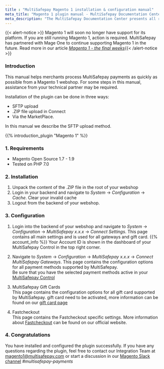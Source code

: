 ```yaml
---
title : "MultiSafepay Magento 1 installation & configuration manual"
meta_title: "Magento 1 plugin manual - MultiSafepay Documentation Center"
meta_description: "The MultiSafepay Documentation Center presents all relevant information about our Plugins and API. You can also find support pages for Payment Methods, Tools and General Questions as well as the contact details of our Support and Integration Teams."
---
```


{{< alert-notice >}} Magento 1 will soon no longer have support for its platform. If you are still running Magento 1, action is required. MultiSafepay has partnered with Mage One to continue supporting Magento 1 in the future. Read more in our article [_Magento 1 - the final weeks_](https://bit.ly/2YX2LGL){{< /alert-notice >}}


### Introduction

This manual helps merchants process MultiSafepay payments as quickly as possible from a Magento 1 webshop. For some steps in this manual, assistance from your technical partner may be required.

Installation of the plugin can be done in three ways:

* SFTP upload
* .ZIP file upload in Connect
* Via the MarketPlace.

In this manual we describe the SFTP upload method.

{{% introduction_plugin "Magento 1" %}}


### 1. Requirements
- Magento Open Source 1.7 - 1.9
- Tested on PHP 7.0

### 2. Installation
 1. Unpack the content of the .ZIP file in the root of your webshop
 2. Login in your backend and navigate to _System_ -> _Configuration_ -> _Cache_. Clear your invalid cache
 3. Logout from the backend of your webshop.

### 3. Configuration
1. Login into the backend of your webshop and navigate to _System_ -> _Configuration_ -> _MultiSafepay x.x.x_ -> _Connect Settings_.
This page contains all main settings and is used for all gateways and gift card.
{{% account_info %}}
Your Account ID is shown in the dashboard of your MultiSafepay Control in the top right corner.

2. Navigate to _System_ -> _Configuration_ -> _MultiSafepay x.x.x_ -> _Connect MultiSafepay Gateways_.
This page contains the configuration options for all payment methods supported by MultiSafepay.  
Be sure that you have the selected payment methods active in your [MultiSafepay Control](https://merchant.multisafepay.com)

3. MultiSafepay Gift Cards  
This page contains the configuration options for all gift card supported by MultiSafepay.
gift card need to be activated, more information can be found on our [gift card page](/payment-methods/prepaid-cards/gift-cards/)

4. Fastcheckout  
This page contains the Fastcheckout specific settings. More information about [Fastcheckout](https://www.multisafepay.com/fastcheckout-payments) can be found on our official website.

### 4. Congratulations
You have installed and configured the plugin successfully. If you have any questions regarding the plugin, feel free to contact our Integration Team at <magento1@multisafepay.com> or start a discussion in our [Magento Slack channel](https://magentocommeng.slack.com) _#multisafepay-payments_
